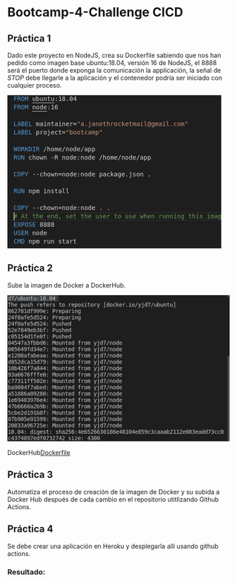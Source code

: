 # Bootcamp-4-Challenge CICD

## Práctica 1

Dado este proyecto en NodeJS, crea su Dockerfile sabiendo que nos han pedido como imagen base ubuntu:18.04, versión 16 de NodeJS, el 8888 será el puerto donde exponga la comunicación la applicación, la señal de *STOP* debe llegarle a la aplicación y el contenedor podría ser iniciado con cualquier proceso.

![](1.png)

## Práctica 2

Sube la imagen de Docker a DockerHub.

![](2.png)

DockerHub[Dockerfile](https://hub.docker.com/r/yjd7/ubuntu)

## Práctica 3

Automatiza el proceso de creación de la imagen de Docker y su subida a Docker Hub después de cada cambio en el repositorio utitlizando Github Actions.



## Práctica 4

Se debe crear una aplicación en Heroku y desplegarla allí usando github actions.


### Resultado:



